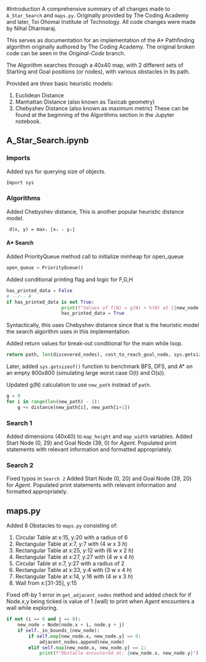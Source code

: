 #Introduction
A comprehensive summary of all changes made to ```A_Star_Search``` and ```maps.py```. Originally provided by The Coding Academy and later, Toi Ohomai Institute of Technology. All code changes were made by Nihal Dharmaraj.

This serves as documentation for an implementation of the A* Pathfinding algorithm originally authored by The Coding Academy. The original broken code can be seen in the _Original-Code_ branch.

The Algorithm searches through a 40x40 map, with 2 different sets of Starting and Goal positions (or nodes), with various obstacles in its path. 

Provided are _three_ basic heuristic models:
1. Euclidean Distance
2. Manhattan Distance (also known as Taxicab geometry)
3. Chebyshev Distance (also known as maximum metric)
These can be found at the beginning of the Algorithms section in the Jupyter notebook. 

## A_Star_Search.ipynb

### Imports
Added sys for querying size of objects.
```python
Import sys
```

### Algorithms
 Added Chebyshev distance, This is another popular heuristic distance model.
 ```
  d(x, y) = maxᵢ |xᵢ - yᵢ|
```
#### A* Search
Added PriorityQueue method call to initialize minheap for open_queue
```python
open_queue = PriorityQueue()
```

Added conditional printing flag and logic for F,G,H
```python
has_printed_data = False
# --/-- #
if has_printed_data is not True:
                    print(f"Values of f(N) = g(N) + h(N) at [{new_node.x},{new_node.y}]:\nf:{f:.3f}\ng:{g}\nh:(sqrt(({np.abs(goal_node.x - new_node.x)}^2) + ({np.abs(goal_node.y - new_node.y)}^2)) = {h:.3f})\n\n")
                    has_printed_data = True
```
Syntactically, this uses Chebyshev distance since that is the heuristic model the search algorithm uses in this implementation.

Added return values for break-out conditional for the main while loop.
```python
return path, len(discovered_nodes), cost_to_reach_goal_node, sys.getsizeof(discovered_nodes)
```
Later, added ```sys.getsizeof()``` function to benchmark BFS, DFS, and A* on an empty 800x800 (simulating large worst case O(t) and O(s)).

Updated g(N) calculation to use ```new_path``` instead of ```path```.
```python
g = 0
for i in range(len(new_path) - 1):
	g += distance(new_path[i], new_path[i+1])
```

### Search 1
Added dimensions (40x40) to ```map_height``` and ```map_width``` variables.
Added Start Node (0, 29) and Goal Node (39, 0) for _Agent_.
Populated print statements with relevant information and formatted appropriately.

### Search 2
Fixed typos in ```Search 2``` 
Added Start Node (0, 20) and Goal Node (39, 20) for _Agent_.
Populated print statements with relevant information and formatted appropriately.

## maps.py
Added 8 Obstacles to ```maps.py``` consisting of:
1. Circular Table at x:15, y:20 with a radius of 6
2. Rectangular Table at x:7, y:7 with (4 _w_ x 3 _h_)
3. Rectangular Table at x:25, y:12 with (6 _w_ x 2 _h_)
4. Rectangular Table at x:27, y:27 with (4 _w_ x 4 _h_)
5. Circular Table at x:7, y:27 with a radius of 2
6. Rectangular Table at x:33, y:4 with (3 _w_ x 4 _h_)
7. Rectangular Table at x:14, y:16 with (4 _w_ x 3 _h_)
8. Wall from x:[31-35], y:15

Fixed off-by 1 error in ```get_adjacent_nodes``` method and added check for if Node.x,y being ticked is value of 1 (wall) to print when _Agent_ encounters a wall while exploring.
```python
if not (i == 0 and j == 0):
	new_node = Node(node.x + i, node.y + j)
	if self._in_bounds_(new_node):
		if self.map[new_node.x, new_node.y] == 0:
			adjacent_nodes.append(new_node)
		elif self.map[new_node.x, new_node.y] == 1:
			print(f"Obstacle encoutered at: {new_node.x, new_node.y}")
```
